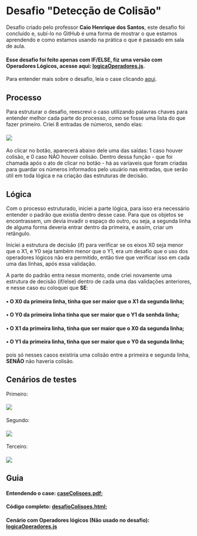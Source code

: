 # Desafio "Detecção de Colisão"
 Desafio criado pelo professor <b>Caio Henrique dos Santos</b>, este desafio foi concluído e, subí-lo no GitHub é uma forma de mostrar o que estamos aprendendo e como estamos usando na prática o que é passado em sala de aula. <br>

#### Esse desafio foi feito apenas com <b>IF/ELSE</b>, fiz uma versão com Operadores Lógicos, acesse aqui: <a href="logicaOperadores.js">logicaOperadores.js<a>.

 Para entender mais sobre o desafio, leia o case clicando <a href="caseColisoes.pdf">aqui</a>.

 ## Processo
 Para estruturar o desafio, reescrevi o caso utilizando palavras chaves para entender melhor cada parte do processo, como se fosse uma lista do que fazer primeiro.
  Criei 8 entradas de números, sendo elas:
 #### <img src="https://user-images.githubusercontent.com/125743142/230657608-f196edcf-8533-4e00-9959-7c787b05ed3f.png"/>
 Ao clicar no botão, aparecerá abaixo dele uma das saídas: 1 caso houver colisão, e 0 caso NÃO houver colisão.
 Dentro dessa função - que foi chamada após o ato de clicar no botão - há as varíaveis que foram criadas para guardar os números informados pelo usuário nas entradas, que serão útil em toda lógica e na criação das estruturas de decisão.

 ## Lógica
  Com o processo estruturado, iniciei a parte lógica, para isso era necessário entender o padrão que existia dentro desse case. Para que os objetos se encontrassem, um devia invadir o espaço do outro, ou seja, a segunda linha de alguma forma deveria entrar dentro da primeira, e assim, criar um retângulo.

  Iniciei a estrutura de decisão (if) para verificar se os eixos X0 seja menor que o X1, e Y0 seja também menor que o Y1, era um desafio que o uso dos operadores lógicos não era permitido, então tive que verificar isso em cada uma das linhas, após essa validação. 

  A parte do padrão entra nesse momento, onde criei novamente uma estrutura de decisão (if/else) dentro de cada uma das validações anteriores, e nesse caso eu coloquei que <b>SE</b>:
   #### • O X0 da primeira linha, tinha que ser maior que o X1 da segunda linha;
   #### • O Y0 da primeira linha tinha que ser maior que o Y1 da senhda linha;
   #### • O X1 da primeira linha, tinha que ser maior que o X0 da segunda linha;
   #### • O Y1 da primeira linha, tinha que ser maior que o Y0 da segunda linha;
 pois só nesses casos existiria uma colisão entre a primeira e segunda linha, <b>SENÃO</b> não haveria colisão.

## Cenários de testes
Primeiro:
#### <img src="https://user-images.githubusercontent.com/125743142/230657616-e51a2d19-0513-42cc-8f77-6b506d568ff3.PNG"/>
Segundo:
#### <img src="https://user-images.githubusercontent.com/125743142/230657617-81863dec-d7cf-4f92-8c56-220e301f53cd.PNG"/>
Terceiro:
#### <img src="https://user-images.githubusercontent.com/125743142/230657613-26e21ae0-1cc0-4a6a-93be-10d059373082.PNG"/>

## Guia
#### Entendendo o case: <a href="caseColisoes.pdf">caseColisoes.pdf</a>;
#### Código completo: <a href="desafioColisoes.html">desafioColisoes.html</a>;
#### Cenário com Operadores lógicos (Não usado no desafio): <a href="logicaOperadores.js">logicaOperadores.js</a>